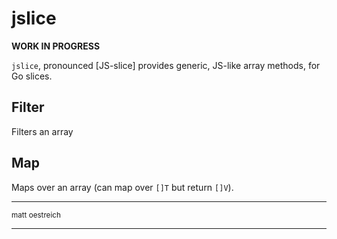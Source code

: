 # jslice
**WORK IN PROGRESS**

`jslice`, pronounced [JS-slice] provides generic, JS-like array methods, for Go slices.

## Filter

Filters an array

## Map

Maps over an array (can map over `[]T` but return `[]V`).




------

<footer>
<small>matt oestreich</small>
</footer>

----